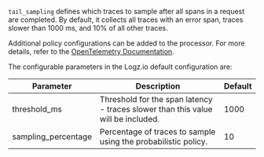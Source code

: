 `tail_sampling` defines which traces to sample after all spans in a request are completed. By default, it collects all traces with an error span, traces slower than 1000 ms, and 10% of all other traces.


Additional policy configurations can be added to the processor. For more details, refer to the [OpenTelemetry Documentation](https://github.com/open-telemetry/opentelemetry-collector-contrib/blob/main/processor/tailsamplingprocessor/README.md).

The configurable parameters in the Logz.io default configuration are:

| Parameter | Description | Default |
|---|---|---|
| threshold_ms | Threshold for the span latency - traces slower than this value will be included. | 1000 |
| sampling_percentage | Percentage of traces to sample using the probabilistic policy. | 10 |